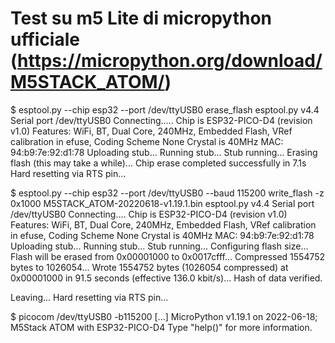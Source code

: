 
# Test su m5 Lite di micropython ufficiale (https://micropython.org/download/M5STACK_ATOM/)

$ esptool.py --chip esp32 --port /dev/ttyUSB0 erase_flash
esptool.py v4.4
Serial port /dev/ttyUSB0
Connecting.....
Chip is ESP32-PICO-D4 (revision v1.0)
Features: WiFi, BT, Dual Core, 240MHz, Embedded Flash, VRef calibration in efuse, Coding Scheme None
Crystal is 40MHz
MAC: 94:b9:7e:92:d1:78
Uploading stub...
Running stub...
Stub running...
Erasing flash (this may take a while)...
Chip erase completed successfully in 7.1s
Hard resetting via RTS pin...



$ esptool.py --chip esp32 --port /dev/ttyUSB0 --baud 115200 write_flash -z 0x1000 M5STACK_ATOM-20220618-v1.19.1.bin
esptool.py v4.4
Serial port /dev/ttyUSB0
Connecting....
Chip is ESP32-PICO-D4 (revision v1.0)
Features: WiFi, BT, Dual Core, 240MHz, Embedded Flash, VRef calibration in efuse, Coding Scheme None
Crystal is 40MHz
MAC: 94:b9:7e:92:d1:78
Uploading stub...
Running stub...
Stub running...
Configuring flash size...
Flash will be erased from 0x00001000 to 0x0017cfff...
Compressed 1554752 bytes to 1026054...
Wrote 1554752 bytes (1026054 compressed) at 0x00001000 in 91.5 seconds (effective 136.0 kbit/s)...
Hash of data verified.

Leaving...
Hard resetting via RTS pin...


$ picocom  /dev/ttyUSB0 -b115200
[...]
MicroPython v1.19.1 on 2022-06-18; M5Stack ATOM with ESP32-PICO-D4
Type "help()" for more information.
>>> 

